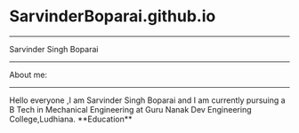 # SarvinderBoparai.github.io
___
Sarvinder Singh Boparai
___
About me:
___
</p>Hello everyone ,I am Sarvinder Singh Boparai and I am currently pursuing a B Tech in Mechanical Engineering at Guru Nanak Dev Engineering College,Ludhiana.
**Education**

